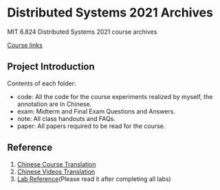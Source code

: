 # Distributed Systems 2021 Archives

MIT 6.824 Distributed Systems 2021 course archives

[Course links](http://nil.csail.mit.edu/6.824/2021/)

## Project Introduction

Contents of each folder:
- code: All the code for the course experiments realized by myself, the annotation are in Chinese.
- exam: Midterm and Final Exam Questions and Answers.
- note: All class handouts and FAQs.
- paper: All papers required to be read for the course.

## Reference
1. [Chinese Course Translation](https://mit-public-courses-cn-translatio.gitbook.io/mit6-824/)
2. [Chinese Videos Translation](https://www.bilibili.com/video/BV1rp4y1k7nL)
3. [Lab Reference](https://github.com/OneSizeFitsQuorum/MIT6.824-2021)(Please read it after completing all labs)
